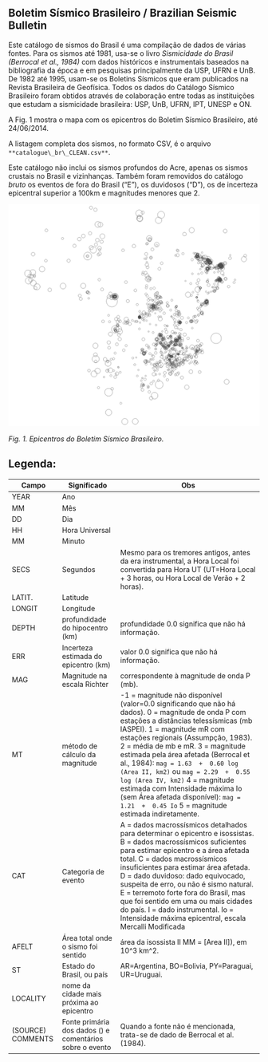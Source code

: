 ## Boletim Sísmico Brasileiro / Brazilian Seismic Bulletin


Este catálogo de sismos do Brasil é uma compilação de dados de várias
fontes. Para os sismos até 1981, usa-se o livro *Sismicidade do Brasil
(Berrocal et al., 1984)* com dados históricos e instrumentais baseados na
bibliografia da época e em pesquisas principalmente da USP, UFRN e UnB. 
De 1982 até 1995, usam-se os Boletins Sísmicos que eram publicados na
Revista Brasileira de Geofísica. Todos os dados do Catálogo Sísmico
Brasileiro foram obtidos através de colaboração entre todas as
instituições que estudam a sismicidade brasileira: USP, UnB, UFRN, IPT,
UNESP e ON.


A Fig. 1 mostra o mapa com os epicentros do Boletim Sísmico Brasileiro,
até 24/06/2014. 

A listagem completa dos sismos, no formato CSV, é o arquivo `**catalogue\_br\_CLEAN.csv**`.

Este catálogo não inclui os sismos profundos do Acre, apenas os sismos
crustais no Brasil e vizinhanças. Também foram removidos do catálogo *bruto* os eventos de fora do
Brasil (“E”), os duvidosos (“D”), os de incerteza epicentral superior a
100km e magnitudes menores que 2.


![mapa](map.png "mapa")


*Fig. 1. Epicentros do Boletim Sísmico Brasileiro.*



## Legenda:



Campo  | Significado | Obs
------ | ----------- | ---
YEAR | Ano | 
MM | Mês | 
DD | Dia |
HH | Hora Universal | 
MM | Minuto | 
SECS | Segundos | Mesmo para os tremores antigos, antes da era instrumental, a Hora Local foi convertida para Hora UT (UT=Hora Local + 3 horas, ou Hora Local de Verão + 2 horas).
LATIT. | Latitude | 
LONGIT |  Longitude | 
DEPTH  | profundidade do hipocentro (km) | profundidade 0.0 significa que não há informação.
ERR  | Incerteza estimada do epicentro (km) | valor 0.0 significa que não há informação.
MAG | Magnitude na escala Richter | correspondente à magnitude de onda P (mb).
MT | método de cálculo da magnitude | -1 = magnitude não disponível (valor=0.0 significando que não há dados). 0 = magnitude de onda P com estações a distâncias telessísmicas (mb IASPEI). 1 = magnitude mR com estações regionais (Assumpção, 1983). 2 = média de mb e mR. 3 = magnitude estimada pela área afetada (Berrocal et al., 1984): `mag = 1.63  +  0.60 log (Area II, km2)` ou `mag = 2.29  +  0.55 log (Area IV, km2)` 4 = magnitude estimada com Intensidade máxima Io (sem Área afetada disponível): `mag = 1.21  +  0.45 Io` 5 = magnitude estimada indiretamente.
CAT | Categoria de evento | A = dados macrossísmicos detalhados para determinar o epicentro e isossistas. B = dados macrossísmicos suficientes para estimar epicentro e a área afetada total. C = dados macrossísmicos insuficientes para estimar área afetada.  D = dado duvidoso: dado equivocado, suspeita de erro, ou não é sismo natural. E = terremoto forte fora do Brasil, mas que foi sentido em uma ou mais cidades do país. I = dado instrumental.  Io =  Intensidade máxima epicentral, escala Mercalli Modificada
AFELT | Área total onde o sismo foi sentido| área da isossista II MM = [Area II]), em 10^3 km^2.
ST | Estado do Brasil, ou país | AR=Argentina, BO=Bolivia, PY=Paraguai, UR=Uruguai.
LOCALITY | nome da cidade mais próxima ao epicentro | 
(SOURCE) COMMENTS | Fonte primária dos dados () e comentários sobre o evento | Quando a fonte não é mencionada, trata-se de dado de Berrocal et al.(1984).
